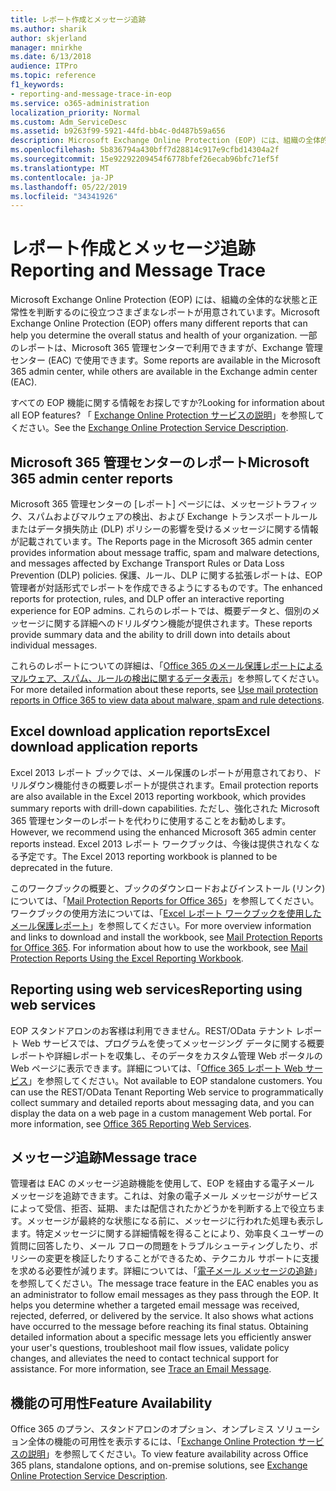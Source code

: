 ```yaml
---
title: レポート作成とメッセージ追跡
ms.author: sharik
author: skjerland
manager: mnirkhe
ms.date: 6/13/2018
audience: ITPro
ms.topic: reference
f1_keywords:
- reporting-and-message-trace-in-eop
ms.service: o365-administration
localization_priority: Normal
ms.custom: Adm_ServiceDesc
ms.assetid: b9263f99-5921-44fd-bb4c-0d487b59a656
description: Microsoft Exchange Online Protection (EOP) には、組織の全体的な状態と正常性を判断するのに役立つさまざまなレポートが用意されています。 一部のレポートは、Microsoft 365 管理センターで利用できますが、Exchange 管理センター (EAC) で使用できます。
ms.openlocfilehash: 5b836794a430bff7d28814c917e9cfbd14304a2f
ms.sourcegitcommit: 15e92292209454f6778bfef26ecab96bfc71ef5f
ms.translationtype: MT
ms.contentlocale: ja-JP
ms.lasthandoff: 05/22/2019
ms.locfileid: "34341926"
---
```

# <a name="reporting-and-message-trace"></a><span data-ttu-id="bd97f-104">レポート作成とメッセージ追跡</span><span class="sxs-lookup"><span data-stu-id="bd97f-104">Reporting and Message Trace</span></span>

<span data-ttu-id="bd97f-105">Microsoft Exchange Online Protection (EOP) には、組織の全体的な状態と正常性を判断するのに役立つさまざまなレポートが用意されています。</span><span class="sxs-lookup"><span data-stu-id="bd97f-105">Microsoft Exchange Online Protection (EOP) offers many different reports that can help you determine the overall status and health of your organization.</span></span> <span data-ttu-id="bd97f-106">一部のレポートは、Microsoft 365 管理センターで利用できますが、Exchange 管理センター (EAC) で使用できます。</span><span class="sxs-lookup"><span data-stu-id="bd97f-106">Some reports are available in the Microsoft 365 admin center, while others are available in the Exchange admin center (EAC).</span></span>
  
<span data-ttu-id="bd97f-107">すべての EOP 機能に関する情報をお探しですか?</span><span class="sxs-lookup"><span data-stu-id="bd97f-107">Looking for information about all EOP features?</span></span> <span data-ttu-id="bd97f-108">「 [Exchange Online Protection サービスの説明](exchange-online-protection-service-description.md)」を参照してください。</span><span class="sxs-lookup"><span data-stu-id="bd97f-108">See the [Exchange Online Protection Service Description](exchange-online-protection-service-description.md).</span></span>
  
## <a name="microsoft-365-admin-center-reports"></a><span data-ttu-id="bd97f-109">Microsoft 365 管理センターのレポート</span><span class="sxs-lookup"><span data-stu-id="bd97f-109">Microsoft 365 admin center reports</span></span>
<span data-ttu-id="bd97f-110"><a name="BKMK_office365admincenterreports"> </a></span><span class="sxs-lookup"><span data-stu-id="bd97f-110"></span></span>

<span data-ttu-id="bd97f-111">Microsoft 365 管理センターの [レポート] ページには、メッセージトラフィック、スパムおよびマルウェアの検出、および Exchange トランスポートルールまたはデータ損失防止 (DLP) ポリシーの影響を受けるメッセージに関する情報が記載されています。</span><span class="sxs-lookup"><span data-stu-id="bd97f-111">The Reports page in the Microsoft 365 admin center provides information about message traffic, spam and malware detections, and messages affected by Exchange Transport Rules or Data Loss Prevention (DLP) policies.</span></span> <span data-ttu-id="bd97f-112">保護、ルール、DLP に関する拡張レポートは、EOP 管理者が対話形式でレポートを作成できるようにするものです。</span><span class="sxs-lookup"><span data-stu-id="bd97f-112">The enhanced reports for protection, rules, and DLP offer an interactive reporting experience for EOP admins.</span></span> <span data-ttu-id="bd97f-113">これらのレポートでは、概要データと、個別のメッセージに関する詳細へのドリルダウン機能が提供されます。</span><span class="sxs-lookup"><span data-stu-id="bd97f-113">These reports provide summary data and the ability to drill down into details about individual messages.</span></span>
  
<span data-ttu-id="bd97f-114">これらのレポートについての詳細は、「[Office 365 のメール保護レポートによるマルウェア、スパム、ルールの検出に関するデータ表示](https://go.microsoft.com/fwlink/p/?LinkID=401102)」を参照してください。</span><span class="sxs-lookup"><span data-stu-id="bd97f-114">For more detailed information about these reports, see [Use mail protection reports in Office 365 to view data about malware, spam and rule detections](https://go.microsoft.com/fwlink/p/?LinkID=401102).</span></span>
  
## <a name="excel-download-application-reports"></a><span data-ttu-id="bd97f-115">Excel download application reports</span><span class="sxs-lookup"><span data-stu-id="bd97f-115">Excel download application reports</span></span>
<span data-ttu-id="bd97f-116"><a name="BKMK_exceldownloadapplicationreports"> </a></span><span class="sxs-lookup"><span data-stu-id="bd97f-116"></span></span>

<span data-ttu-id="bd97f-117">Excel 2013 レポート ブックでは、メール保護のレポートが用意されており、ドリルダウン機能付きの概要レポートが提供されます。</span><span class="sxs-lookup"><span data-stu-id="bd97f-117">Email protection reports are also available in the Excel 2013 reporting workbook, which provides summary reports with drill-down capabilities.</span></span> <span data-ttu-id="bd97f-118">ただし、強化された Microsoft 365 管理センターのレポートを代わりに使用することをお勧めします。</span><span class="sxs-lookup"><span data-stu-id="bd97f-118">However, we recommend using the enhanced Microsoft 365 admin center reports instead.</span></span> <span data-ttu-id="bd97f-119">Excel 2013 レポート ワークブックは、今後は提供されなくなる予定です。</span><span class="sxs-lookup"><span data-stu-id="bd97f-119">The Excel 2013 reporting workbook is planned to be deprecated in the future.</span></span> 
  
<span data-ttu-id="bd97f-p106">このワークブックの概要と、ブックのダウンロードおよびインストール (リンク) については、「[Mail Protection Reports for Office 365](https://go.microsoft.com/fwlink/p/?LinkId=271776)」を参照してください。ワークブックの使用方法については、「[Excel レポート ワークブックを使用したメール保護レポート](https://go.microsoft.com/fwlink/p/?LinkId=285211)」を参照してください。</span><span class="sxs-lookup"><span data-stu-id="bd97f-p106">For more overview information and links to download and install the workbook, see [Mail Protection Reports for Office 365](https://go.microsoft.com/fwlink/p/?LinkId=271776). For information about how to use the workbook, see [Mail Protection Reports Using the Excel Reporting Workbook](https://go.microsoft.com/fwlink/p/?LinkId=285211).</span></span>
  
## <a name="reporting-using-web-services"></a><span data-ttu-id="bd97f-122">Reporting using web services</span><span class="sxs-lookup"><span data-stu-id="bd97f-122">Reporting using web services</span></span>
<span data-ttu-id="bd97f-123"><a name="BKMK_reportingusingwebservices"> </a></span><span class="sxs-lookup"><span data-stu-id="bd97f-123"></span></span>

<span data-ttu-id="bd97f-p107">EOP スタンドアロンのお客様は利用できません。REST/OData テナント レポート Web サービスでは、プログラムを使ってメッセージング データに関する概要レポートや詳細レポートを収集し、そのデータをカスタム管理 Web ポータルの Web ページに表示できます。詳細については、「[Office 365 レポート Web サービス](https://go.microsoft.com/fwlink/?LinkId=279926)」を参照してください。</span><span class="sxs-lookup"><span data-stu-id="bd97f-p107">Not available to EOP standalone customers. You can use the REST/OData Tenant Reporting Web service to programmatically collect summary and detailed reports about messaging data, and you can display the data on a web page in a custom management Web portal. For more information, see [Office 365 Reporting Web Services](https://go.microsoft.com/fwlink/?LinkId=279926).</span></span>
  
## <a name="message-trace"></a><span data-ttu-id="bd97f-127">メッセージ追跡</span><span class="sxs-lookup"><span data-stu-id="bd97f-127">Message trace</span></span>
<span data-ttu-id="bd97f-128"><a name="BKMK_messagetrace"> </a></span><span class="sxs-lookup"><span data-stu-id="bd97f-128"></span></span>

<span data-ttu-id="bd97f-p108">管理者は EAC のメッセージ追跡機能を使用して、EOP を経由する電子メール メッセージを追跡できます。これは、対象の電子メール メッセージがサービスによって受信、拒否、延期、または配信されたかどうかを判断する上で役立ちます。メッセージが最終的な状態になる前に、メッセージに行われた処理も表示します。特定メッセージに関する詳細情報を得ることにより、効率良くユーザーの質問に回答したり、メール フローの問題をトラブルシューティングしたり、ポリシーの変更を検証したりすることができるため、テクニカル サポートに支援を求める必要性が減ります。詳細については、「[電子メール メッセージの追跡](https://go.microsoft.com/fwlink/p/?LinkID=282262)」を参照してください。</span><span class="sxs-lookup"><span data-stu-id="bd97f-p108">The message trace feature in the EAC enables you as an administrator to follow email messages as they pass through the EOP. It helps you determine whether a targeted email message was received, rejected, deferred, or delivered by the service. It also shows what actions have occurred to the message before reaching its final status. Obtaining detailed information about a specific message lets you efficiently answer your user's questions, troubleshoot mail flow issues, validate policy changes, and alleviates the need to contact technical support for assistance. For more information, see [Trace an Email Message](https://go.microsoft.com/fwlink/p/?LinkID=282262).</span></span>
  
## <a name="feature-availability"></a><span data-ttu-id="bd97f-134">機能の可用性</span><span class="sxs-lookup"><span data-stu-id="bd97f-134">Feature Availability</span></span>
<span data-ttu-id="bd97f-135"><a name="BKMK_messagetrace"> </a></span><span class="sxs-lookup"><span data-stu-id="bd97f-135"></span></span>

<span data-ttu-id="bd97f-136">Office 365 のプラン、スタンドアロンのオプション、オンプレミス ソリューション全体の機能の可用性を表示するには、「[Exchange Online Protection サービスの説明](exchange-online-protection-service-description.md)」を参照してください。</span><span class="sxs-lookup"><span data-stu-id="bd97f-136">To view feature availability across Office 365 plans, standalone options, and on-premise solutions, see [Exchange Online Protection Service Description](exchange-online-protection-service-description.md).</span></span>
  

